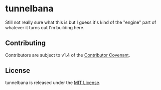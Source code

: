 tunnelbana
===================

Still not really sure what this is but I guess it's kind of the "engine" part
of whatever it turns out I'm building here.

Contributing
------------

Contributors are subject to v1.4 of the [Contributor Covenant].

License
-------

tunnelbana is released under the [MIT License].

[Contributor Covenant]: https://www.contributor-covenant.org/version/1/4/code-of-conduct/
[MIT License]: http://www.opensource.org/licenses/MIT
